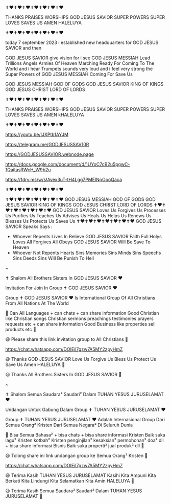 ✝️❤️✝️❤️✝️❤️✝️❤️✝️❤️✝️❤️✝️❤️

THANKS PRAISES WORSHIPS GOD JESUS SAVIOR SUPER POWERS SUPER LOVES SAVES US AMEN HALELUYA

✝️❤️✝️❤️✝️❤️✝️❤️✝️❤️✝️❤️✝️❤️

today 7 september 2023 i established new headquarters for GOD JESUS SAVIOR and then

GOD JESUS SAVIOR give vision for i see GOD JESUS MESSIAH Lead Trillions Angels Armies Of Heaven Marching Ready For Coming To The World and i hear Trumpets sounds very loud and i feel very strong the Super Powers of GOD JESUS MESSIAH Coming For Save Us

GOD JESUS MESSIAH GOD OF GODS
GOD JESUS SAVIOR KING OF KINGS
GOD JESUS CHRIST LORD OF LORDS

✝️❤️✝️❤️✝️❤️✝️❤️✝️❤️✝️❤️✝️❤️

THANKS PRAISES WORSHIPS GOD JESUS SAVIOR SUPER POWERS SUPER LOVES SAVES US AMEN kHALELUYA

✝️❤️✝️❤️✝️❤️✝️❤️✝️❤️✝️❤️✝️❤️

https://youtu.be/IJXPtb1AYJM

https://telegram.me/GODJESUSSAV10R

https://GODJESUSSAVIOR.webnode.page

https://docs.google.com/document/d/1UYoC7cB2u5pgwC-1QaitasRWcH_W9b2u

https://1drv.ms/w/s!Avex3uT-tH4Lgg7PMElNpOooQaca

✝️❤️✝️❤️✝️❤️✝️❤️✝️❤️✝️❤️✝️❤️

✝️❤️✝️❤️✝️❤️✝️❤️✝️❤️✝️❤️✝️❤️
GOD JESUS MESSIAH GOD OF GODS
GOD JESUS SAVIOR KING OF KINGS
GOD JESUS CHRIST LORD OF LORDS
✝️❤️✝️❤️✝️❤️✝️❤️✝️❤️✝️❤️✝️❤️
GOD JESUS SAVIOR Loves Us Forgives Us Processes Us Purifies Us Teaches Us Advises Us Heals Us Helps Us Renews Us Blesses Us Protects Us Saves Us
✝️❤️✝️❤️✝️❤️✝️❤️✝️❤️✝️❤️✝️❤️
GOD JESUS SAVIOR Speaks Says :
+ Whoever Repents Lives In Believe GOD JESUS SAVIOR Faith Full Holys Loves All Forgives All Obeys GOD JESUS SAVIOR Will Be Save To Heaven
+ Whoever Not Repents Hearts Sins Memories Sins Minds Sins Speechs Sins Deeds Sins Will Be Punish To Hell

~

✝️ Shalom All Brothers Sisters In GOD JESUS SAVIOR ❤️

Invitation For Join In Group ✝️ GOD JESUS SAVIOR ❤️

Group ✝️ GOD JESUS SAVIOR ❤️ Is International Group Of All Christians From All Nations At The World

🙏 Can All Languages + can chats + can share information Good Christian like Christian songs Christian sermons preachings testimonies prayers requests etc + can share information Good Business like properties sell products etc 🙏

😃 Please share this link invitation group to All Christians 🙏

https://chat.whatsapp.com/DOIEil7gzw7A5MY2zpyHmZ

😃 Thanks GOD JESUS SAVIOR Love Us Forgive Us Bless Us Protect Us Save Us Amen HALELUYA 🙏

😃 Thanks All Brothers Sisters In GOD JESUS SAVIOR 🙏

~

✝️ Shalom Semua Saudara² Saudari² Dalam TUHAN YESUS JURUSELAMAT ❤️

Undangan Untuk Gabung Dalam Group ✝️ TUHAN YESUS JURUSELAMAT ❤️

Group ✝️ TUHAN YESUS JURUSELAMAT ❤️ Adalah Internasional Group Dari Semua Orang² Kristen Dari Semua Negara² Di Seluruh Dunia

🙏 Bisa Semua Bahasa² + bisa chats + bisa share informasi Kristen Baik suka lagu² Kristen  kotbah² Kristen penginjilan² kesaksian² permohonan² doa² dll + bisa share informasi Bisnis Baik suka properti² jual produk² dll 🙏

😃 Tolong share ini link undangan group ke Semua Orang² Kristen 🙏

https://chat.whatsapp.com/DOIEil7gzw7A5MY2zpyHmZ

😃 Terima Kasih TUHAN YESUS JURUSELAMAT Kasihi Kita Ampuni Kita Berkati Kita Lindungi Kita Selamatkan Kita Amin HALELUYA 🙏

😃 Terima Kasih Semua Saudara² Saudari² Dalam TUHAN YESUS JURUSELAMAT 🙏

